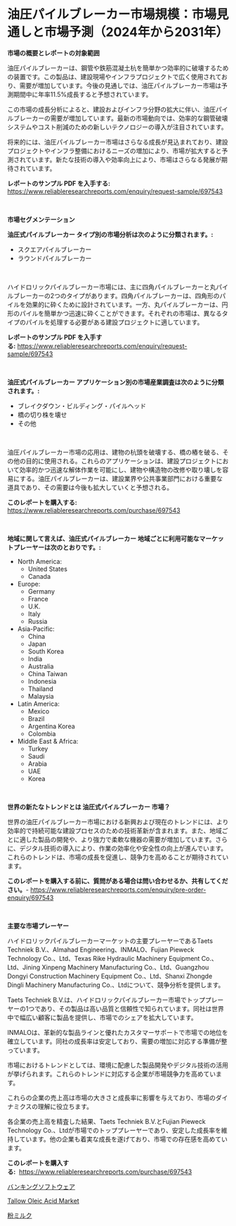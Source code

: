 <p><h1>油圧パイルブレーカー市場規模：市場見通しと市場予測（2024年から2031年）</h1></p><p><strong>市場の概要とレポートの対象範囲</strong></p>
<p><p>油圧パイルブレーカーは、鋼管や鉄筋混凝土杭を簡単かつ効率的に破壊するための装置です。この製品は、建設現場やインフラプロジェクトで広く使用されており、需要が増加しています。今後の見通しでは、油圧パイルブレーカー市場は予測期間中に年率11.5%成長すると予想されています。</p><p>この市場の成長分析によると、建設およびインフラ分野の拡大に伴い、油圧パイルブレーカーの需要が増加しています。最新の市場動向では、効率的な鋼管破壊システムやコスト削減のための新しいテクノロジーの導入が注目されています。</p><p>将来的には、油圧パイルブレーカー市場はさらなる成長が見込まれており、建設プロジェクトやインフラ整備におけるニーズの増加により、市場が拡大すると予測されています。新たな技術の導入や効率向上により、市場はさらなる発展が期待されています。</p></p>
<p><strong>レポートのサンプル PDF を入手する:</strong> <a href="https://www.reliableresearchreports.com/enquiry/request-sample/697543">https://www.reliableresearchreports.com/enquiry/request-sample/697543</a></p>
<p>&nbsp;</p>
<p><strong>市場セグメンテーション</strong></p>
<p><strong>油圧式パイルブレーカー タイプ別の市場分析は次のように分類されます。:</strong></p>
<p><ul><li>スクエアパイルブレーカー</li><li>ラウンドパイルブレーカー</li></ul></p>
<p>&nbsp;</p>
<p><p>ハイドロリックパイルブレーカー市場には、主に四角パイルブレーカーと丸パイルブレーカーの2つのタイプがあります。四角パイルブレーカーは、四角形のパイルを効果的に砕くために設計されています。一方、丸パイルブレーカーは、円形のパイルを簡単かつ迅速に砕くことができます。それぞれの市場は、異なるタイプのパイルを処理する必要がある建設プロジェクトに適しています。</p></p>
<p><strong>レポートのサンプル PDF を入手する:</strong>&nbsp;<a href="https://www.reliableresearchreports.com/enquiry/request-sample/697543">https://www.reliableresearchreports.com/enquiry/request-sample/697543</a></p>
<p>&nbsp;</p>
<p><strong> 油圧式パイルブレーカー アプリケーション別の市場産業調査は次のように分類されます。:</strong></p>
<p><ul><li>ブレイクダウン・ビルディング・パイルヘッド</li><li>橋の切り株を壊せ</li><li>その他</li></ul></p>
<p>&nbsp;</p>
<p><p>油圧パイルブレーカー市場の応用は、建物の杭頭を破壊する、橋の樁を破る、その他の目的に使用される。これらのアプリケーションは、建設プロジェクトにおいて効率的かつ迅速な解体作業を可能にし、建物や構造物の改修や取り壊しを容易にする。油圧パイルブレーカーは、建設業界や公共事業部門における重要な道具であり、その需要は今後も拡大していくと予想される。</p></p>
<p><strong>このレポートを購入する:</strong>&nbsp; <a href="https://www.reliableresearchreports.com/purchase/697543">https://www.reliableresearchreports.com/purchase/697543</a></p>
<p>&nbsp;</p>
<p><strong>地域に関して言えば、油圧式パイルブレーカー 地域ごとに利用可能なマーケットプレーヤーは次のとおりです。:</strong></p>
<p><ul>
    <li>
        North America:
        <ul>
            <li>United States</li>
            <li>Canada</li>
        </ul>
    </li>
    <li>
        Europe:
        <ul>
            <li>Germany</li>
            <li>France</li>
            <li>U.K.</li>
            <li>Italy</li>
            <li>Russia</li>
        </ul>
    </li>
    <li>
        Asia-Pacific:
        <ul>
            <li>China</li>
            <li>Japan</li>
            <li>South Korea</li>
            <li>India</li>
            <li>Australia</li>
            <li>China Taiwan</li>
            <li>Indonesia</li>
            <li>Thailand</li>
            <li>Malaysia</li>
        </ul>
    </li>
    <li>
        Latin America:
        <ul>
            <li>Mexico</li>
            <li>Brazil</li>
            <li>Argentina Korea</li>
            <li>Colombia</li>
        </ul>
    </li>
    <li>
        Middle East & Africa:
        <ul>
            <li>Turkey</li>
            <li>Saudi</li>
            <li>Arabia</li>
            <li>UAE</li>
            <li>Korea</li>
        </ul>
    </li>
    </ul></p>
<p>&nbsp;</p>
<p><strong>世界の新たなトレンドとは 油圧式パイルブレーカー 市場？</strong></p>
<p><p>世界の油圧パイルブレーカー市場における新興および現在のトレンドには、より効率的で持続可能な建設プロセスのための技術革新が含まれます。また、地域ごとに適した製品の開発や、より強力で柔軟な機器の需要が増加しています。さらに、デジタル技術の導入により、作業の効率化や安全性の向上が進んでいます。これらのトレンドは、市場の成長を促進し、競争力を高めることが期待されています。</p></p>
<p><strong>このレポートを購入する前に、質問がある場合は問い合わせるか、共有してください。</strong>- <a href="https://www.reliableresearchreports.com/enquiry/pre-order-enquiry/697543">https://www.reliableresearchreports.com/enquiry/pre-order-enquiry/697543</a></p>
<p>&nbsp;</p>
<p><strong>主要な市場プレーヤー</strong></p>
<p><p>ハイドロリックパイルブレーカーマーケットの主要プレーヤーであるTaets Techniek B.V.、Almahad Engineering、INMALO、Fujian Pieweck Technology Co.、Ltd、Texas Rike Hydraulic Machinery Equipment Co.、Ltd、Jining Xinpeng Machinery Manufacturing Co.、Ltd、Guangzhou Dongyi Construction Machinery Equipment Co.、Ltd、Shanxi Zhongde Dingli Machinery Manufacturing Co.、Ltdについて、競争分析を提供します。</p><p>Taets Techniek B.V.は、ハイドロリックパイルブレーカー市場でトッププレーヤーの1つであり、その製品は高い品質と信頼性で知られています。同社は世界中で幅広い顧客に製品を提供し、市場でのシェアを拡大しています。</p><p>INMALOは、革新的な製品ラインと優れたカスタマーサポートで市場での地位を確立しています。同社の成長率は安定しており、需要の増加に対応する準備が整っています。</p><p>市場におけるトレンドとしては、環境に配慮した製品開発やデジタル技術の活用が挙げられます。これらのトレンドに対応する企業が市場競争力を高めています。</p><p>これらの企業の売上高は市場の大きさと成長率に影響を与えており、市場のダイナミクスの理解に役立ちます。</p><p>各企業の売上高を精査した結果、Taets Techniek B.V.とFujian Pieweck Technology Co.、Ltdが市場でのトッププレーヤーであり、安定した成長率を維持しています。他の企業も着実な成長を遂げており、市場での存在感を高めています。</p></p>
<p><strong>このレポートを購入する:</strong>&nbsp;&nbsp;<a href="https://www.reliableresearchreports.com/purchase/697543">https://www.reliableresearchreports.com/purchase/697543</a></p>
<p><p><a href="https://medium.com/@phillipbarnett65/%E9%8A%80%E8%A1%8C%E3%82%BD%E3%83%95%E3%83%88%E3%82%A6%E3%82%A7%E3%82%A2%E5%B8%82%E5%A0%B4-%E7%AB%B6%E4%BA%89%E5%88%86%E6%9E%90-%E5%B8%82%E5%A0%B4%E5%8B%95%E5%90%91-%E3%81%8A%E3%82%88%E3%81%B32031%E5%B9%B4%E3%81%BE%E3%81%A7%E3%81%AE%E4%BA%88%E6%B8%AC-aa9e34376532">バンキングソフトウェア</a></p><p><a href="https://silk-columnist-571.notion.site/Tallow-Oleic-Acid-Market-Insights-Market-Players-and-Forecast-Till-2031-8ca216b459684659ba421791a26d38b8">Tallow Oleic Acid Market</a></p><p><a href="https://medium.com/@tomienow6767d/%E7%B2%89%E3%83%9F%E3%83%AB%E3%82%AF%E5%B8%82%E5%A0%B4%E3%81%AF%E5%B8%82%E5%A0%B4%E3%82%B7%E3%82%A7%E3%82%A2-%E5%B8%82%E5%A0%B4%E3%83%88%E3%83%AC%E3%83%B3%E3%83%89-%E5%B8%82%E5%A0%B4%E6%88%90%E9%95%B7%E3%81%AB%E9%96%A2%E3%81%99%E3%82%8B%E6%83%85%E5%A0%B1%E3%82%92%E6%8F%90%E4%BE%9B%E3%81%97%E3%81%BE%E3%81%99-19456f9b5a93">粉ミルク</a></p></p>